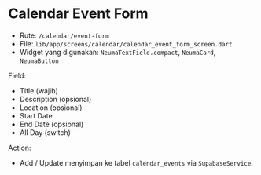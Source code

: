 # Calendar Event Form

- Rute: `/calendar/event-form`
- File: `lib/app/screens/calendar/calendar_event_form_screen.dart`
- Widget yang digunakan: `NeumaTextField.compact`, `NeumaCard`, `NeumaButton`

Field:
- Title (wajib)
- Description (opsional)
- Location (opsional)
- Start Date
- End Date (opsional)
- All Day (switch)

Action:
- Add / Update menyimpan ke tabel `calendar_events` via `SupabaseService`.